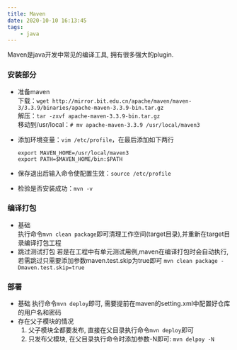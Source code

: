 ```yaml
---
title: Maven
date: 2020-10-10 16:13:45
tags:
    - java
---
```

Maven是java开发中常见的编译工具, 拥有很多强大的plugin.
### 安装部分
<!--more-->  
* 准备maven  
    下载：`wget http://mirror.bit.edu.cn/apache/maven/maven-3/3.3.9/binaries/apache-maven-3.3.9-bin.tar.gz`  
    解压：`tar -zxvf apache-maven-3.3.9-bin.tar.gz`  
    移动到/usr/local：`# mv apache-maven-3.3.9 /usr/local/maven3`  

* 添加环境变量：`vim /etc/profile`，在最后添加如下两行  
    ```
    export MAVEN_HOME=/usr/local/maven3
    export PATH=$MAVEN_HOME/bin:$PATH
    ```
* 保存退出后输入命令使配置生效：`source /etc/profile`
* 检验是否安装成功：`mvn -v`

### 编译打包
* 基础  
    执行命令`mvn clean package`即可清理工作空间(target目录),并重新在target目录编译打包工程
* 跳过测试打包
    若是在工程中有单元测试用例,maven在编译打包时会自动执行,若需跳过只需要添加参数maven.test.skip为true即可
    `mvn clean package -Dmaven.test.skip=true`

### 部署
* 基础
    执行命令`mvn deploy`即可, 需要提前在maven的setting.xml中配置好仓库的用户名和密码  
* 存在父子模块的情况  
    1. 父子模块全都要发布, 直接在父目录执行命令`mvn deploy`即可  
    2. 只发布父模块, 在父目录执行命令时添加参数-N即可: `mvn delpoy -N`  